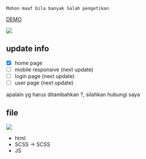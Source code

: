 `Mohon maaf bila banyak Salah pengetikan`

[DEMO](https://maidey.github.io/my-toko/demo.html)

![](https://maidey.github.io/my-toko/demo.png)

## update info 
- [x] home page
- [ ] mobile responsive (next update)
- [ ] login page (next update)
- [ ] user page (next update)

apalain yg harus ditambahkan ?, silahkan hubungi saya
 
## file 

![](https://maidey.github.io/my-toko/my-toko-file.png)



-   html
-   SCSS -> SCSS
-   JS 
